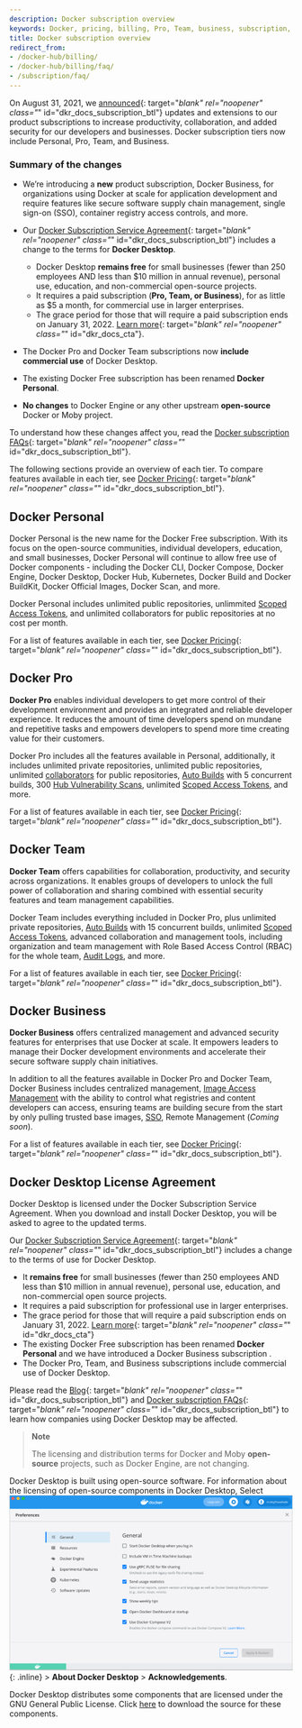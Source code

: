 ```yaml
---
description: Docker subscription overview
keywords: Docker, pricing, billing, Pro, Team, business, subscription, tier, plan
title: Docker subscription overview
redirect_from:
- /docker-hub/billing/
- /docker-hub/billing/faq/
- /subscription/faq/
---
```


On August 31, 2021, we [announced](https://www.docker.com/blog/updating-product-subscriptions/){: target="_blank" rel="noopener" class="_" id="dkr_docs_subscription_btl"} updates and extensions to our product subscriptions to increase productivity, collaboration, and added security for our developers and businesses. Docker subscription tiers now include Personal, Pro, Team, and Business.

### Summary of the changes

- We’re introducing a **new** product subscription, Docker Business, for organizations using Docker at scale for application development and require features like secure software supply chain management, single sign-on (SSO), container registry access controls, and more.

- Our [Docker Subscription Service Agreement](https://www.docker.com/legal/docker-subscription-service-agreement){: target="_blank" rel="noopener" class="_" id="dkr_docs_subscription_btl"} includes a change to the terms for **Docker Desktop**.
    - Docker Desktop **remains free** for small businesses (fewer than 250 employees AND less than $10 million in annual revenue), personal use, education, and non-commercial open-source projects.
    - It requires a paid subscription (**Pro, Team, or Business**), for as little as $5 a month, for commercial use in larger enterprises.
    - The grace period for those that will require a paid subscription ends on
      January 31, 2022. [Learn more](https://www.docker.com/blog/the-grace-period-for-the-docker-subscription-service-agreement-ends-soon-heres-what-you-need-to-know/){:
 target="_blank" rel="noopener" class="_" id="dkr_docs_cta"}.
- The Docker Pro and Docker Team subscriptions now **include commercial use** of Docker Desktop.
- The existing Docker Free subscription has been renamed **Docker Personal**.
- **No changes** to Docker Engine or any other upstream **open-source** Docker or Moby project.

To understand how these changes affect you, read the [Docker subscription FAQs](https://www.docker.com/pricing/faq){: target="_blank" rel="noopener" class="_" id="dkr_docs_subscription_btl"}.

The following sections provide an overview of each tier. To compare features available in each tier, see [Docker Pricing](https://www.docker.com/pricing/){: target="_blank" rel="noopener" class="_" id="dkr_docs_subscription_btl"}.

## Docker Personal

Docker Personal is the new name for the Docker Free subscription. With its focus on the open-source communities, individual developers, education, and small businesses, Docker Personal will continue to allow free use of Docker components - including the Docker CLI, Docker Compose, Docker Engine, Docker Desktop, Docker Hub, Kubernetes, Docker Build and Docker BuildKit, Docker Official Images, Docker Scan, and more.

Docker Personal includes unlimited public repositories, unlimmited [Scoped Access Tokens](../docker-hub/access-tokens.md), and unlimited collaborators for public repositories at no cost per month.

For a list of features available in each tier, see [Docker Pricing](https://www.docker.com/pricing/){: target="_blank" rel="noopener" class="_" id="dkr_docs_subscription_btl"}.

## Docker Pro

**Docker Pro** enables individual developers to get more control of their development environment and provides an integrated and reliable developer experience. It reduces the amount of time developers spend on mundane and repetitive tasks and empowers developers to spend more time creating value for their customers.

Docker Pro includes all the features available in Personal, additionally, it includes unlimited private repositories, unlimited public repositories, unlimited [collaborators](../docker-hub/repos.md#collaborators-and-their-role) for public repositories, [Auto Builds](../docker-hub/builds/index.md) with 5 concurrent builds, 300 [Hub Vulnerability Scans](../docker-hub/vulnerability-scanning.md), unlimited [Scoped Access Tokens](../docker-hub/access-tokens.md), and more.

For a list of features available in each tier, see [Docker Pricing](https://www.docker.com/pricing/){: target="_blank" rel="noopener" class="_" id="dkr_docs_subscription_btl"}.

## Docker Team

**Docker Team** offers capabilities for collaboration, productivity, and security across organizations. It enables groups of developers to unlock the full power of collaboration and sharing combined with essential security features and team management capabilities.

Docker Team includes everything included in Docker Pro, plus unlimited private repositories, [Auto Builds](../docker-hub/builds/index.md) with 15 concurrent builds, unlimited [Scoped Access Tokens](../docker-hub/access-tokens.md), advanced collaboration and management tools, including organization and team management with Role Based Access Control (RBAC) for the whole team, [Audit Logs](../docker-hub/audit-log.md), and more.

For a list of features available in each tier, see [Docker Pricing](https://www.docker.com/pricing/){: target="_blank" rel="noopener" class="_" id="dkr_docs_subscription_btl"}.

## Docker Business

**Docker Business** offers centralized management and advanced security features for enterprises that use Docker at scale. It empowers leaders to manage their Docker development environments and accelerate their secure software supply chain initiatives.

In addition to all the features available in Docker Pro and Docker Team, Docker Business includes centralized management, [Image Access Management](../docker-hub/image-access-management.md) with the ability to control what registries and content developers can access, ensuring teams are building secure from the start by only pulling trusted base images, [SSO](../single-sign-on/index.md), Remote Management (_Coming soon_).

For a list of features available in each tier, see [Docker Pricing](https://www.docker.com/pricing/){: target="_blank" rel="noopener" class="_" id="dkr_docs_subscription_btl"}.

## Docker Desktop License Agreement

Docker Desktop is licensed under the Docker Subscription Service Agreement. When you download and install Docker Desktop, you will be asked to agree to the updated terms.

Our [Docker Subscription Service Agreement](https://www.docker.com/legal/docker-subscription-service-agreement){: target="_blank" rel="noopener" class="_" id="dkr_docs_subscription_btl"} includes a change to the terms of use for Docker Desktop.

- It **remains free** for small businesses (fewer than 250 employees AND less than $10 million in annual revenue), personal use, education, and non-commercial open source projects.
- It requires a paid subscription for professional use in larger enterprises.
- The grace period for those that will require a paid subscription ends on January 31, 2022. [Learn more](https://www.docker.com/blog/the-grace-period-for-the-docker-subscription-service-agreement-ends-soon-heres-what-you-need-to-know/){:
 target="_blank" rel="noopener" class="_" id="dkr_docs_cta"}
- The existing Docker Free subscription has been renamed **Docker Personal** and we have introduced a Docker Business subscription .
- The Docker Pro, Team, and Business subscriptions include commercial use of Docker Desktop.

Please read the [Blog](https://www.docker.com/blog/updating-product-subscriptions/){: target="_blank" rel="noopener" class="_" id="dkr_docs_subscription_btl"} and [Docker subscription FAQs](https://www.docker.com/pricing/faq){: target="_blank" rel="noopener" class="_" id="dkr_docs_subscription_btl"} to learn how companies using Docker Desktop may be affected.

> **Note**
>
> The licensing and distribution terms for Docker and Moby **open-source** projects, such as Docker Engine, are not changing.

Docker Desktop is built using open-source software. For information about the licensing of open-source components in Docker Desktop, Select ![whale menu](../desktop/mac/images/whale-x.png){: .inline} > **About Docker Desktop** > **Acknowledgements**.

Docker Desktop distributes some components that are licensed under the
GNU General Public License. Click [here](https://download.docker.com/opensource/License.tar.gz) to download the source for these components.
